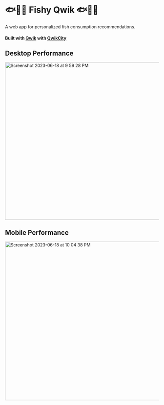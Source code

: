 # 🐟🐡🐠 Fishy Qwik 🐟🐡🐠

A web app for personalized fish consumption recommendations.

#### Built with [Qwik](https://qwik.builder.io/) with [QwikCity](https://qwik.builder.io/qwikcity/overview/)

## Desktop Performance
<img width="516" alt="Screenshot 2023-06-18 at 9 59 28 PM" src="https://github.com/Austionian/fishy-qwik/assets/12260975/4a9e0cbc-fc79-4d05-abe7-36de81984735">

## Mobile Performance
<img width="520" alt="Screenshot 2023-06-18 at 10 04 38 PM" src="https://github.com/Austionian/fishy-qwik/assets/12260975/6350eefe-c831-4460-aab0-3bdb7e7334ad">

